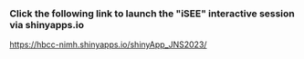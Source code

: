 ### Click the following link to launch the "iSEE" interactive session via shinyapps.io 
https://hbcc-nimh.shinyapps.io/shinyApp_JNS2023/
